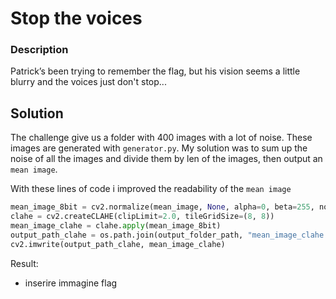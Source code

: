 # Stop the voices
### Description
Patrick’s been trying to remember the flag, but his vision seems a little blurry and the voices just don't stop...

## Solution
The challenge give us a folder with 400 images with a lot of noise.
These images are generated with `generator.py`.
My solution was to sum up the noise of all the images and divide them by len of the images, then output an `mean image`.

With these lines of code i improved the readability of the `mean image`
```python
mean_image_8bit = cv2.normalize(mean_image, None, alpha=0, beta=255, norm_type=cv2.NORM_MINMAX, dtype=cv2.CV_8U)
clahe = cv2.createCLAHE(clipLimit=2.0, tileGridSize=(8, 8))
mean_image_clahe = clahe.apply(mean_image_8bit)
output_path_clahe = os.path.join(output_folder_path, "mean_image_clahe.png")
cv2.imwrite(output_path_clahe, mean_image_clahe)
```

Result:
- inserire immagine flag